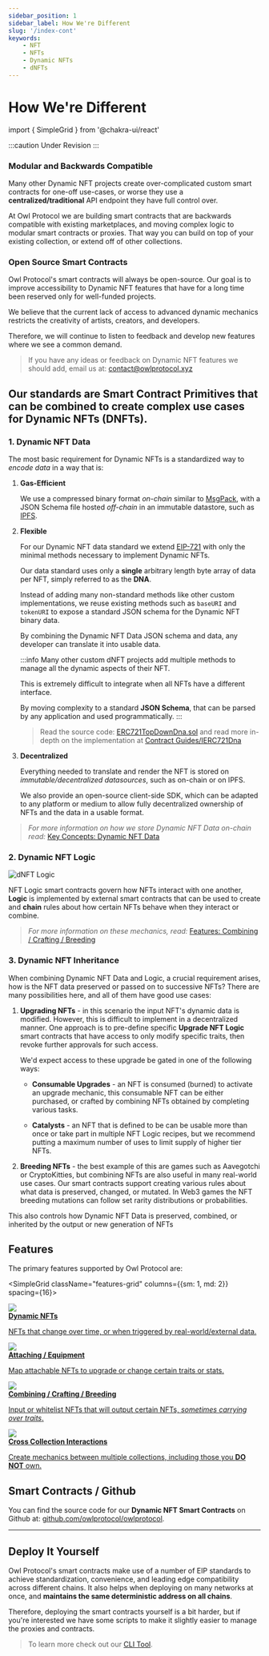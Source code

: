 ```yaml
---
sidebar_position: 1
sidebar_label: How We're Different
slug: '/index-cont'
keywords:
    - NFT
    - NFTs
    - Dynamic NFTs
    - dNFTs
---
```


# How We're Different

[EIP-721]: https://eips.ethereum.org/EIPS/eip-721

import { SimpleGrid } from '@chakra-ui/react'

:::caution Under Revision
:::

### Modular and Backwards Compatible

Many other Dynamic NFT projects create over-complicated custom smart contracts for one-off use-cases, or worse they use a **centralized/traditional** API endpoint they have full control over.

At Owl Protocol we are building smart contracts that are backwards compatible with existing marketplaces, and moving complex logic to modular smart contracts or proxies.
That way you can build on top of your existing collection, or extend off of other collections.

### Open Source Smart Contracts

Owl Protocol's smart contracts will always be open-source. Our goal is to improve accessibility to Dynamic NFT features that have for a long time been reserved
only for well-funded projects.

We believe that the current lack of access to advanced dynamic mechanics restricts the creativity of artists, creators, and developers.

Therefore, we will continue to listen to feedback and develop new features where we see a common demand.

> If you have any ideas or feedback on Dynamic NFT features we should add, email us at: [contact@owlprotocol.xyz](mailto:contact@owlprotocol.xyz)

## Our **standards** are Smart Contract **Primitives** that can be combined to create complex use cases for Dynamic NFTs (DNFTs).

### 1. Dynamic NFT Data

The most basic requirement for Dynamic NFTs is a standardized way to *encode data* in a way that is:

1. **Gas-Efficient**

   We use a compressed binary format *on-chain* similar to [MsgPack](https://msgpack.org), with a JSON Schema file hosted
   *off-chain* in an immutable datastore, such as [IPFS](https://ipfs.tech).

2. **Flexible**

   For our Dynamic NFT data standard we extend [EIP-721] with only the minimal methods necessary to implement Dynamic NFTs.

   Our data standard uses only a **single** arbitrary length byte array of data per NFT, simply referred to as the **DNA**.

   Instead of adding many non-standard methods like other custom implementations, we reuse existing methods such as
   `baseURI` and `tokenURI` to expose a standard JSON schema for the Dynamic NFT binary data.

   By combining the Dynamic NFT Data JSON schema and data, any developer can translate it into usable data.

   :::info
   Many other custom dNFT projects add multiple methods to manage all the dynamic aspects of their NFT.

   This is extremely difficult to integrate when all NFTs have a different interface.

   By moving complexity to a standard **JSON Schema**, that can be parsed by any application and used programmatically.
   :::

   > Read the source code: [ERC721TopDownDna.sol](https://github.com/owlprotocol/owlprotocol/blob/main/packages/contracts/contracts/assets/ERC721/ERC721TopDownDna.sol)
   > and read more in-depth on the implementation at [Contract Guides/IERC721Dna](/contracts/contract-guides/IERC721Dna)


3. **Decentralized**

   Everything needed to translate and render the NFT is stored on *immutable/decentralized datasources*, such as on-chain or on IPFS.

   We also provide an open-source client-side SDK, which can be adapted to any platform or medium to allow fully
   decentralized ownership of NFTs and the data in a usable format.

> *For more information on how we store Dynamic NFT Data on-chain read:* [Key Concepts: Dynamic NFT Data](/contracts/concepts/onchain_data)


### 2. Dynamic NFT Logic

![dNFT Logic](/img/dnft_logic-v4.png)

NFT Logic smart contracts govern how NFTs interact with one another, **Logic** is implemented by external smart contracts that can be used
to create and **chain** rules about how certain NFTs behave when they interact or combine.

> *For more information on these mechanics, read:* [Features: Combining / Crafting / Breeding](/contracts/features/crafting/)

### 3. Dynamic NFT Inheritance

When combining Dynamic NFT Data and Logic, a crucial requirement arises, how is the NFT data preserved or passed on to
successive NFTs? There are many possibilities here, and all of them have good use cases:

1. **Upgrading NFTs** - in this scenario the input NFT's dynamic data is modified. However, this is difficult to implement
   in a decentralized manner. One approach is to pre-define specific **Upgrade NFT Logic** smart contracts that have access
   to only modify specific traits, then revoke further approvals for such access.

   We'd expect access to these upgrade be gated in one of the following ways:

    - **Consumable Upgrades** - an NFT is consumed (burned) to activate an upgrade mechanic, this consumable NFT can be
      either purchased, or crafted by combining NFTs obtained by completing various tasks.

    - **Catalysts** - an NFT that is defined to be can be usable more than once or take part in multiple NFT Logic recipes,
      but we recommend putting a maximum number of uses to limit supply of higher tier NFTs.

2. **Breeding NFTs** - the best example of this are games such as Aavegotchi or CryptoKitties, but combining NFTs are also
   useful in many real-world use cases. Our smart contracts support creating various rules about what data is preserved,
   changed, or mutated. In Web3 games the NFT breeding mutations can follow set rarity distributions or probabilities.


This also controls how Dynamic NFT Data is preserved, combined, or inherited by the output or new generation of NFTs

## Features

The primary features supported by Owl Protocol are:

<SimpleGrid className="features-grid" columns={{sm: 1, md: 2}} spacing={16}>
    <Box>
        <a href="/contracts/features/dynamic_nfts">
            <div className="cell-bg">
                <img src="/img/feature-dnft-v3.png"/>
                <br/>
                <strong>Dynamic NFTs</strong>
                <p>NFTs that change over time, or when triggered by real-world/external data.</p>
            </div>
        </a>
    </Box>
    <Box>
        <a href="/contracts/features/attaching">
            <div className="cell-bg">
                <img src="/img/feature-equipment-v3.png"/>
                <br/>
                <strong>Attaching / Equipment</strong>
                <p>Map attachable NFTs to upgrade or change certain traits or stats.</p>
            </div>
        </a>
    </Box>
    <Box>
        <a href="/contracts/features/crafting">
            <div className="cell-bg">
                <img src="/img/feature-combining-v3.png"/>
                <br/>
                <strong>Combining / Crafting / Breeding</strong>
                <p>Input or whitelist NFTs that will output certain NFTs, <i>sometimes carrying over traits</i>.</p>
            </div>
        </a>
    </Box>
    <Box>
        <a href="/contracts/features/crosschain">
            <div className="cell-bg">
                <img src="/img/feature-crosschain-v3.png"/>
                <br/>
                <strong>Cross Collection Interactions</strong>
                <p>Create mechanics between multiple collections, including those you <strong>DO NOT</strong> own.</p>
            </div>
        </a>
    </Box>
</SimpleGrid>

## Smart Contracts / Github

You can find the source code for our **Dynamic NFT Smart Contracts** on Github at: [github.com/owlprotocol/owlprotocol](https://github.com/owlprotocol/owlprotocol).

---

## Deploy It Yourself

Owl Protocol's smart contracts make use of a number of EIP standards to achieve standardization, convenience, and leading edge compatibility across different chains.
It also helps when deploying on many networks at once, and **maintains the same deterministic address on all chains**.

Therefore, deploying the smart contracts yourself is a bit harder, but if you're interested
we have some scripts to make it slightly easier to manage the proxies and contracts.

> To learn more check out our [CLI Tool](/contracts/getting-started/cli).

